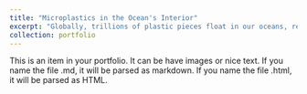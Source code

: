 ```yaml
---
title: "Microplastics in the Ocean's Interior"
excerpt: "Globally, trillions of plastic pieces float in our oceans, representing an unprecedented environmental challenge. Up to 23 million tonnes of plastic debris enter aquatic ecosystems annually, with microplastics (MP, 1 um to 5 mm in size) as the major disintegration products. Despite their significant presence, tracking MP below the ocean surface remains understudied. This project aims to understand: 1) MP abundance and distribution throughout the water column, from the sea floor to surface waters. 2) Oceanographic processes governing the downward transport of plastic particles and their environmental interactions. Through international collaborations, we collected particle samples at various depths from the World's Oceans using a combination of in-situ pumps, Manta nets, and multiple opening/closing nets.<br/><img src='/images/worldocean.png'>"
collection: portfolio
---
```


This is an item in your portfolio. It can be have images or nice text. If you name the file .md, it will be parsed as markdown. If you name the file .html, it will be parsed as HTML. 
